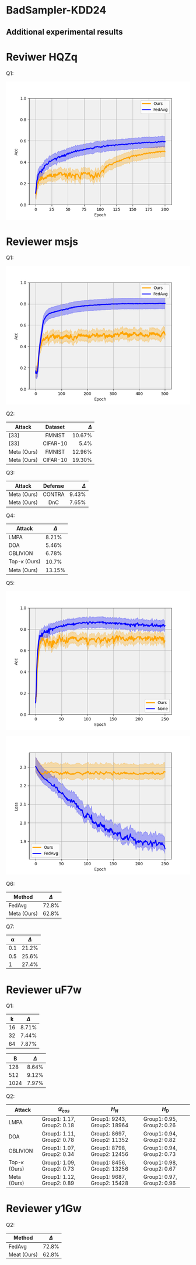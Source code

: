 # BadSampler-KDD24
## Additional experimental results

# Reviwer HQZq
Q1:

![fig 1](https://github.com/yiliucs/BadSampler-KDD24/blob/main/TESTattack.png)


# Reviewer msjs

Q1:

![fig 1](https://github.com/yiliucs/BadSampler-KDD24/blob/main/Acc1000.png)

Q2:

| Attack   |      Dataset      |  $\Delta$ |
|----------|:-------------:|------:|
| [33] |  FMNIST | 10.67% |
| [33] |  CIFAR-10 | 5.4% |
| Meta (Ours) |    FMNIST   |   12.96% |
| Meta (Ours) |    CIFAR-10   |   19.30% |


Q3:

| Attack   |      Defense      |  $\Delta$ |
|----------|:-------------:|------:|
| Meta (Ours) |    CONTRA   |   9.43% |
| Meta (Ours) |    DnC   |   7.65% |

Q4:

| Attack     | $\Delta$ |
| ----------- | ----------- |
|LMPA|8.21%|
|DOA|5.46%|
|OBLIVION|6.78%|
|Top-𝜅 (Ours)|10.7%|
|Meta (Ours)|13.15%|
Q5:

![fig 1](https://github.com/yiliucs/BadSampler-KDD24/blob/main/Acc.png)

![fig 1](https://github.com/yiliucs/BadSampler-KDD24/blob/main/loss.png)

Q6: 

| Method     | $\Delta$ |
| ----------- | ----------- |
|FedAvg|72.8%|
|Meta (Ours)|62.8%|

Q7:

| α     | $\Delta$ |
| ----------- | ----------- |
|0.1|21.2%|
|0.5|25.6%|
|1|27.4%|


# Reviewer uF7w

Q1:

| k     | $\Delta$ |
| ----------- | ----------- |
|16|8.71%|
|32|7.44%|
|64|7.87%|

| B     | $\Delta$ |
| ----------- | ----------- |
|128|8.64%|
|512|9.12%|
|1024|7.97%|

Q2:

| Attack     | $\mathcal{D}_{cos}$ | $H_N$|$H_D$|
| ----------- | ----------- |----------- |----------- |
|LMPA|Group1: 1.17, Group2: 0.18|Group1: 9243, Group2: 18964|Group1: 0.95, Group2: 0.26|
|DOA|Group1: 1.11, Group2: 0.78|Group1: 8697, Group2: 11352|Group1: 0.94, Group2: 0.82|
|OBLIVION|Group1: 1.07, Group2: 0.34|Group1: 8798, Group2: 12456|Group1: 0.94, Group2: 0.73|
|Top-𝜅 (Ours)|Group1: 1.09, Group2: 0.73 |Group1: 8456, Group2: 13256|Group1: 0.98, Group2: 0.67|
|Meta (Ours)|Group1: 1.12, Group2: 0.89 |Group1: 9687, Group2: 15428|Group1: 0.97, Group2: 0.96|

# Reviewer y1Gw

Q2:

| Method     | $\Delta$ |
| ----------- | ----------- |
|FedAvg|72.8%|
|Meat (Ours)|62.8%|
